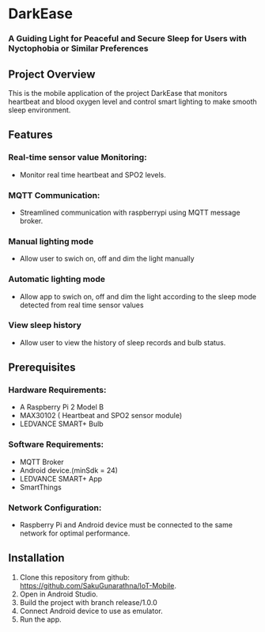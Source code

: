 # DarkEase
### A Guiding Light for Peaceful and Secure Sleep for Users with Nyctophobia or Similar Preferences

## Project Overview

This is the mobile application of the project DarkEase that monitors heartbeat and blood oxygen level and control smart lighting to make smooth sleep environment.

## Features

### Real-time sensor value Monitoring:
- Monitor real time heartbeat and SPO2 levels.

### MQTT Communication:
- Streamlined communication with raspberrypi using MQTT message broker.

### Manual lighting mode
- Allow user to swich on, off and dim the light manually

### Automatic lighting mode
- Allow app to swich on, off and dim the light according to the sleep mode detected from real time sensor values

### View sleep history
- Allow user to view the history of sleep records and bulb status.

## Prerequisites

### Hardware Requirements:
- A Raspberry Pi 2 Model B
- MAX30102 ( Heartbeat and SPO2 sensor module)
- LEDVANCE SMART+ Bulb

### Software Requirements:
- MQTT Broker
- Android device.(minSdk = 24)
- LEDVANCE SMART+ App
- SmartThings 

### Network Configuration:
- Raspberry Pi and Android device must be connected to the same network for optimal performance.

## Installation
1. Clone this repository from github: https://github.com/SakuGunarathna/IoT-Mobile.
2. Open in Android Studio.
3. Build the project with branch release/1.0.0
4. Connect Android device to use as emulator.
5. Run the app.
